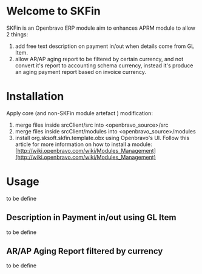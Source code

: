 # Welcome to SKFin

SKFin is an Openbravo ERP module aim to enhances APRM module to allow 2 things:
1. add free text description on payment in/out when details come from GL Item.
2. allow AR/AP aging report to be filtered by certain currency, and not convert it's report to accounting schema currency, instead it's produce an aging payment report based on invoice currency.


# Installation
Apply core (and non-SKFin module artefact ) modification:
1. merge files inside srcClient/src into <openbravo_source>/src
2. merge files inside srcClient/modules into <openbravo_source>/modules
3. install org.sksoft.skfin.template.obx using Openbravo's UI. Follow this article for more information on how to install a module: [http://wiki.openbravo.com/wiki/Modules_Management](http://wiki.openbravo.com/wiki/Modules_Management)

# Usage

to be define

## Description in Payment in/out using GL Item

to be define

## AR/AP Aging Report filtered by currency

to be define
